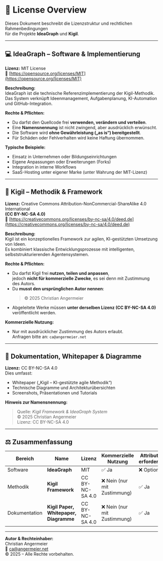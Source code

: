 # 📜 License Overview

Dieses Dokument beschreibt die Lizenzstruktur und rechtlichen Rahmenbedingungen  
für die Projekte **IdeaGraph** und **Kigil**.

---

## 💻 IdeaGraph – Software & Implementierung

**Lizenz:** MIT License  
🔗 [https://opensource.org/licenses/MIT](https://opensource.org/licenses/MIT)

**Beschreibung:**  
IdeaGraph ist die technische Referenzimplementierung der Kigil-Methodik.  
Das System verknüpft Ideenmanagement, Aufgabenplanung, KI-Automation und GitHub-Integration.

**Rechte & Pflichten:**
- Du darfst den Quellcode frei **verwenden, verändern und verteilen**.
- Eine **Namensnennung** ist nicht zwingend, aber ausdrücklich erwünscht.
- Die Software wird **ohne Gewährleistung („as is“) bereitgestellt**.
- Für Schäden oder Fehlverhalten wird keine Haftung übernommen.

**Typische Beispiele:**
- Einsatz in Unternehmen oder Bildungseinrichtungen  
- Eigene Anpassungen oder Erweiterungen (Forks)  
- Integration in interne Workflows  
- SaaS-Hosting unter eigener Marke (unter Wahrung der MIT-Lizenz)

---

## 🧠 Kigil – Methodik & Framework

**Lizenz:** Creative Commons Attribution-NonCommercial-ShareAlike 4.0 International  
**(CC BY-NC-SA 4.0)**  
🔗 [https://creativecommons.org/licenses/by-nc-sa/4.0/deed.de](https://creativecommons.org/licenses/by-nc-sa/4.0/deed.de)

**Beschreibung:**  
Kigil ist ein konzeptionelles Framework zur agilen, KI-gestützten Umsetzung von Ideen.  
Es kombiniert klassische Entwicklungsprozesse mit intelligenten, selbststrukturierenden Agentensystemen.

**Rechte & Pflichten:**
- Du darfst Kigil frei **nutzen, teilen und anpassen**,  
  jedoch **nicht für kommerzielle Zwecke**, es sei denn mit Zustimmung des Autors.  
- Du **musst den ursprünglichen Autor nennen**:  
  > © 2025 Christian Angermeier  
- Abgeleitete Werke müssen **unter derselben Lizenz (CC BY-NC-SA 4.0)** veröffentlicht werden.

**Kommerzielle Nutzung:**
- Nur mit ausdrücklicher Zustimmung des Autors erlaubt.  
  Anfragen bitte an: `ca@angermeier.net`

---

## 📘 Dokumentation, Whitepaper & Diagramme

**Lizenz:** CC BY-NC-SA 4.0  
Dies umfasst:
- Whitepaper („Kigil – KI-gestützte agile Methodik“)  
- Technische Diagramme und Architekturübersichten  
- Screenshots, Präsentationen und Tutorials

**Hinweis zur Namensnennung:**
> Quelle: *Kigil Framework & IdeaGraph System*  
> © 2025 Christian Angermeier  
> Lizenz: CC BY-NC-SA 4.0

---

## ⚖️ Zusammenfassung

| Bereich | Name | Lizenz | Kommerzielle Nutzung | Attribution erforderlich |
|----------|------|---------|-----------------------|---------------------------|
| Software | **IdeaGraph** | MIT | ✅ Ja | ❌ Optional |
| Methodik | **Kigil Framework** | CC BY-NC-SA 4.0 | ❌ Nein (nur mit Zustimmung) | ✅ Ja |
| Dokumentation | **Kigil Paper, Whitepaper, Diagramme** | CC BY-NC-SA 4.0 | ❌ Nein (nur mit Zustimmung) | ✅ Ja |

---

**Autor & Rechteinhaber:**  
Christian Angermeier  
📧 ca@angermeier.net  
© 2025 – Alle Rechte vorbehalten.
